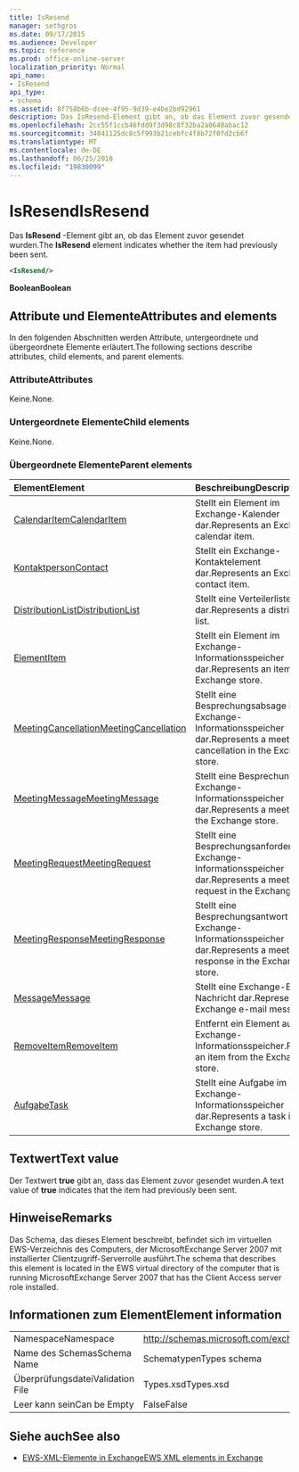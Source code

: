 ```yaml
---
title: IsResend
manager: sethgros
ms.date: 09/17/2015
ms.audience: Developer
ms.topic: reference
ms.prod: office-online-server
localization_priority: Normal
api_name:
- IsResend
api_type:
- schema
ms.assetid: 8f758b6b-dcee-4f95-9d39-e4be2bd92961
description: Das IsResend-Element gibt an, ob das Element zuvor gesendet wurden.
ms.openlocfilehash: 2cc55f1ccb46fdd9f3d98c8f32ba2a0640abac12
ms.sourcegitcommit: 34041125dc8c5f993b21cebfc4f8b72f0fd2cb6f
ms.translationtype: MT
ms.contentlocale: de-DE
ms.lasthandoff: 06/25/2018
ms.locfileid: "19830099"
---
```

# <a name="isresend"></a><span data-ttu-id="76a01-103">IsResend</span><span class="sxs-lookup"><span data-stu-id="76a01-103">IsResend</span></span>

<span data-ttu-id="76a01-104">Das **IsResend** -Element gibt an, ob das Element zuvor gesendet wurden.</span><span class="sxs-lookup"><span data-stu-id="76a01-104">The **IsResend** element indicates whether the item had previously been sent.</span></span> 
  
```xml
<IsResend/>
```

 <span data-ttu-id="76a01-105">**Boolean**</span><span class="sxs-lookup"><span data-stu-id="76a01-105">**Boolean**</span></span>
## <a name="attributes-and-elements"></a><span data-ttu-id="76a01-106">Attribute und Elemente</span><span class="sxs-lookup"><span data-stu-id="76a01-106">Attributes and elements</span></span>

<span data-ttu-id="76a01-107">In den folgenden Abschnitten werden Attribute, untergeordnete und übergeordnete Elemente erläutert.</span><span class="sxs-lookup"><span data-stu-id="76a01-107">The following sections describe attributes, child elements, and parent elements.</span></span>
  
### <a name="attributes"></a><span data-ttu-id="76a01-108">Attribute</span><span class="sxs-lookup"><span data-stu-id="76a01-108">Attributes</span></span>

<span data-ttu-id="76a01-109">Keine.</span><span class="sxs-lookup"><span data-stu-id="76a01-109">None.</span></span>
  
### <a name="child-elements"></a><span data-ttu-id="76a01-110">Untergeordnete Elemente</span><span class="sxs-lookup"><span data-stu-id="76a01-110">Child elements</span></span>

<span data-ttu-id="76a01-111">Keine.</span><span class="sxs-lookup"><span data-stu-id="76a01-111">None.</span></span>
  
### <a name="parent-elements"></a><span data-ttu-id="76a01-112">Übergeordnete Elemente</span><span class="sxs-lookup"><span data-stu-id="76a01-112">Parent elements</span></span>

|<span data-ttu-id="76a01-113">**Element**</span><span class="sxs-lookup"><span data-stu-id="76a01-113">**Element**</span></span>|<span data-ttu-id="76a01-114">**Beschreibung**</span><span class="sxs-lookup"><span data-stu-id="76a01-114">**Description**</span></span>|
|:-----|:-----|
|[<span data-ttu-id="76a01-115">CalendarItem</span><span class="sxs-lookup"><span data-stu-id="76a01-115">CalendarItem</span></span>](calendaritem.md) <br/> |<span data-ttu-id="76a01-116">Stellt ein Element im Exchange-Kalender dar.</span><span class="sxs-lookup"><span data-stu-id="76a01-116">Represents an Exchange calendar item.</span></span>  <br/> |
|[<span data-ttu-id="76a01-117">Kontaktperson</span><span class="sxs-lookup"><span data-stu-id="76a01-117">Contact</span></span>](contact.md) <br/> |<span data-ttu-id="76a01-118">Stellt ein Exchange-Kontaktelement dar.</span><span class="sxs-lookup"><span data-stu-id="76a01-118">Represents an Exchange contact item.</span></span>  <br/> |
|[<span data-ttu-id="76a01-119">DistributionList</span><span class="sxs-lookup"><span data-stu-id="76a01-119">DistributionList</span></span>](distributionlist.md) <br/> |<span data-ttu-id="76a01-120">Stellt eine Verteilerliste dar.</span><span class="sxs-lookup"><span data-stu-id="76a01-120">Represents a distribution list.</span></span>  <br/> |
|[<span data-ttu-id="76a01-121">Element</span><span class="sxs-lookup"><span data-stu-id="76a01-121">Item</span></span>](item.md) <br/> |<span data-ttu-id="76a01-122">Stellt ein Element im Exchange-Informationsspeicher dar.</span><span class="sxs-lookup"><span data-stu-id="76a01-122">Represents an item in the Exchange store.</span></span>  <br/> |
|[<span data-ttu-id="76a01-123">MeetingCancellation</span><span class="sxs-lookup"><span data-stu-id="76a01-123">MeetingCancellation</span></span>](meetingcancellation.md) <br/> |<span data-ttu-id="76a01-124">Stellt eine Besprechungsabsage im Exchange-Informationsspeicher dar.</span><span class="sxs-lookup"><span data-stu-id="76a01-124">Represents a meeting cancellation in the Exchange store.</span></span>  <br/> |
|[<span data-ttu-id="76a01-125">MeetingMessage</span><span class="sxs-lookup"><span data-stu-id="76a01-125">MeetingMessage</span></span>](meetingmessage.md) <br/> |<span data-ttu-id="76a01-126">Stellt eine Besprechung im Exchange-Informationsspeicher dar.</span><span class="sxs-lookup"><span data-stu-id="76a01-126">Represents a meeting in the Exchange store.</span></span>  <br/> |
|[<span data-ttu-id="76a01-127">MeetingRequest</span><span class="sxs-lookup"><span data-stu-id="76a01-127">MeetingRequest</span></span>](meetingrequest.md) <br/> |<span data-ttu-id="76a01-128">Stellt eine Besprechungsanforderung im Exchange-Informationsspeicher dar.</span><span class="sxs-lookup"><span data-stu-id="76a01-128">Represents a meeting request in the Exchange store.</span></span>  <br/> |
|[<span data-ttu-id="76a01-129">MeetingResponse</span><span class="sxs-lookup"><span data-stu-id="76a01-129">MeetingResponse</span></span>](meetingresponse.md) <br/> |<span data-ttu-id="76a01-130">Stellt eine Besprechungsantwort im Exchange-Informationsspeicher dar.</span><span class="sxs-lookup"><span data-stu-id="76a01-130">Represents a meeting response in the Exchange store.</span></span>  <br/> |
|[<span data-ttu-id="76a01-131">Message</span><span class="sxs-lookup"><span data-stu-id="76a01-131">Message</span></span>](message-ex15websvcsotherref.md) <br/> |<span data-ttu-id="76a01-132">Stellt eine Exchange-E-Mail-Nachricht dar.</span><span class="sxs-lookup"><span data-stu-id="76a01-132">Represents an Exchange e-mail message.</span></span>  <br/> |
|[<span data-ttu-id="76a01-133">RemoveItem</span><span class="sxs-lookup"><span data-stu-id="76a01-133">RemoveItem</span></span>](removeitem.md) <br/> |<span data-ttu-id="76a01-134">Entfernt ein Element aus dem Exchange-Informationsspeicher.</span><span class="sxs-lookup"><span data-stu-id="76a01-134">Removes an item from the Exchange store.</span></span>  <br/> |
|[<span data-ttu-id="76a01-135">Aufgabe</span><span class="sxs-lookup"><span data-stu-id="76a01-135">Task</span></span>](task.md) <br/> |<span data-ttu-id="76a01-136">Stellt eine Aufgabe im Exchange-Informationsspeicher dar.</span><span class="sxs-lookup"><span data-stu-id="76a01-136">Represents a task in the Exchange store.</span></span>  <br/> |
   
## <a name="text-value"></a><span data-ttu-id="76a01-137">Textwert</span><span class="sxs-lookup"><span data-stu-id="76a01-137">Text value</span></span>

<span data-ttu-id="76a01-138">Der Textwert **true** gibt an, dass das Element zuvor gesendet wurden.</span><span class="sxs-lookup"><span data-stu-id="76a01-138">A text value of **true** indicates that the item had previously been sent.</span></span> 
  
## <a name="remarks"></a><span data-ttu-id="76a01-139">Hinweise</span><span class="sxs-lookup"><span data-stu-id="76a01-139">Remarks</span></span>

<span data-ttu-id="76a01-140">Das Schema, das dieses Element beschreibt, befindet sich im virtuellen EWS-Verzeichnis des Computers, der MicrosoftExchange Server 2007 mit installierter Clientzugriff-Serverrolle ausführt.</span><span class="sxs-lookup"><span data-stu-id="76a01-140">The schema that describes this element is located in the EWS virtual directory of the computer that is running MicrosoftExchange Server 2007 that has the Client Access server role installed.</span></span>
  
## <a name="element-information"></a><span data-ttu-id="76a01-141">Informationen zum Element</span><span class="sxs-lookup"><span data-stu-id="76a01-141">Element information</span></span>

|||
|:-----|:-----|
|<span data-ttu-id="76a01-142">Namespace</span><span class="sxs-lookup"><span data-stu-id="76a01-142">Namespace</span></span>  <br/> |http://schemas.microsoft.com/exchange/services/2006/types  <br/> |
|<span data-ttu-id="76a01-143">Name des Schemas</span><span class="sxs-lookup"><span data-stu-id="76a01-143">Schema Name</span></span>  <br/> |<span data-ttu-id="76a01-144">Schematypen</span><span class="sxs-lookup"><span data-stu-id="76a01-144">Types schema</span></span>  <br/> |
|<span data-ttu-id="76a01-145">Überprüfungsdatei</span><span class="sxs-lookup"><span data-stu-id="76a01-145">Validation File</span></span>  <br/> |<span data-ttu-id="76a01-146">Types.xsd</span><span class="sxs-lookup"><span data-stu-id="76a01-146">Types.xsd</span></span>  <br/> |
|<span data-ttu-id="76a01-147">Leer kann sein</span><span class="sxs-lookup"><span data-stu-id="76a01-147">Can be Empty</span></span>  <br/> |<span data-ttu-id="76a01-148">False</span><span class="sxs-lookup"><span data-stu-id="76a01-148">False</span></span>  <br/> |
   
## <a name="see-also"></a><span data-ttu-id="76a01-149">Siehe auch</span><span class="sxs-lookup"><span data-stu-id="76a01-149">See also</span></span>



- [<span data-ttu-id="76a01-150">EWS-XML-Elemente in Exchange</span><span class="sxs-lookup"><span data-stu-id="76a01-150">EWS XML elements in Exchange</span></span>](ews-xml-elements-in-exchange.md)

